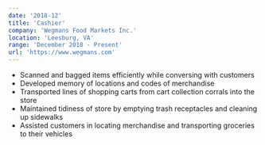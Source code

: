 ```yaml
---
date: '2018-12'
title: 'Cashier'
company: 'Wegmans Food Markets Inc.'
location: 'Leesburg, VA'
range: 'December 2018 - Present'
url: 'https://www.wegmans.com'
---
```


- Scanned and bagged items efficiently while conversing with customers
- Developed memory of locations and codes of merchandise
- Transported lines of shopping carts from cart collection corrals into the store
- Maintained tidiness of store by emptying trash receptacles and cleaning up sidewalks
- Assisted customers in locating merchandise and transporting groceries to their vehicles
